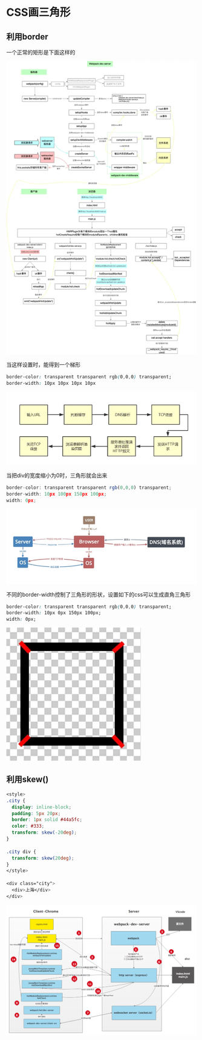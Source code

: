 # CSS画三角形

## 利用border

一个正常的矩形是下面这样的

![](../../../.gitbook/assets/image%20%28123%29.png)

当这样设置时，能得到一个梯形

```css
border-color: transparent transparent rgb(0,0,0) transparent;
border-width: 10px 10px 10px 10px
```

![](../../../.gitbook/assets/image%20%28101%29.png)

当把div的宽度缩小为0时，三角形就会出来

```javascript
border-color: transparent transparent rgb(0,0,0) transparent;
border-width: 10px 100px 150px 100px;
width: 0px;
```

![](../../../.gitbook/assets/image%20%2859%29.png)

不同的border-width控制了三角形的形状，设置如下的css可以生成直角三角形

```css
border-color: transparent transparent rgb(0,0,0) transparent;
border-width: 10px 0px 150px 100px;
width: 0px;
```

![](../../../.gitbook/assets/image%20%28116%29.png)

## 利用skew\(\)

```css
<style>
.city {
  display: inline-block;
  padding: 5px 20px;
  border: 1px solid #44a5fc;
  color: #333;
  transform: skew(-20deg);
}

.city div {
  transform: skew(20deg);
}
</style>

<div class="city">
  <div>上海</div>
</div>
```

![](../../../.gitbook/assets/image%20%2884%29.png)


